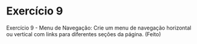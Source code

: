 # Exercício 9

Exercício 9 - Menu de Navegação: Crie um menu de navegação horizontal ou vertical com links para diferentes seções da página.
(Feito)